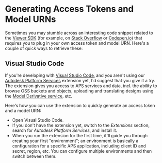 # Generating Access Tokens and Model URNs

Sometimes you may stumble across an interesting code snippet related to the [Viewer SDK](https://aps.autodesk.com/en/docs/viewer/v7/developers_guide/overview/) (for example, on [Stack Overflow](https://stackoverflow.com/a/75313369/1759915) or [Codepen.io](https://codepen.io/autodesk-platform-services/pen/OJojMEo)) that requires you to plug in your own access token and model URN. Here's a couple of quick ways to retrieve these:

## Visual Studio Code

If you're developing with [Visual Studio Code](https://code.visualstudio.com/), and you aren't using our [Autodesk Platform Services](https://marketplace.visualstudio.com/items?itemName=petrbroz.vscode-forge-tools) extension yet, I'd suggest that you give it a try. The extension gives you access to APS services and data, incl. the ability to browse OSS buckets and objects, uploading and translating designs using the [Model Derivative service](https://aps.autodesk.com/en/docs/model-derivative/v2/reference/http/), etc.

Here's how you can use the extension to quickly generate an access token and a model URN:

- Open Visual Studio Code.
- If you don't have the extension yet, switch to the _Extensions_ section, search for _Autodesk Platform Services_, and install it.
- When you run the extension for the first time, it'll guide you through creating your first "environment"; an environment is basically a configuration for a specific APS application, including client ID and secret, region, etc. You can configure multiple environments and then switch between them.